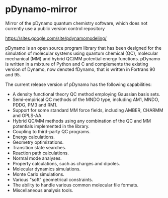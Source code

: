 # pDynamo-mirror
Mirror of the pDynamo quantum chemistry software, which does not currently use a public version control repository

https://sites.google.com/site/pdynamomodeling/

pDynamo is an open source program library that has been designed for the simulation of molecular systems using quantum chemical (QC), molecular mechanical (MM) and hybrid QC/MM potential energy functions. pDynamo is written in a mixture of Python and C and complements the existing version of Dynamo, now denoted fDynamo, that is written in Fortrans 90 and 95.

The current release version of pDynamo has the following capabilities:

* A density functional theory QC method employing Gaussian basis sets.
* Semi-empirical QC methods of the MNDO type, including AM1, MNDO, PDDG, PM3 and RM1.
* Support for some standard MM force fields, including AMBER, CHARMM and OPLS-AA.
* Hybrid QC/MM methods using any combination of the QC and MM potentials implemented in the library.
* Coupling to third-party QC programs.
* Energy calculations.
* Geometry optimizations.
* Transition state searches.
* Reaction path calculations.
* Normal mode analyses.
* Property calculations, such as charges and dipoles.
* Molecular dynamics simulations.
* Monte Carlo simulations.
* Various "soft" geometrical constraints.
* The ability to handle various common molecular file formats.
* Miscellaneous analysis tools.

